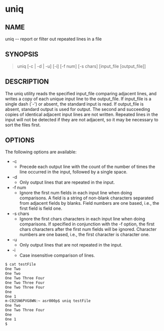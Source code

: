 # uniq

## NAME

uniq -- report or filter out repeated lines in a file

## SYNOPSIS

> uniq [-c | -d | -u] [-i] [-f num] [-s chars] [input_file [output_file]]

## DESCRIPTION

The uniq utility reads the specified input_file comparing adjacent lines, and writes a copy of each unique input line to the output_file.  If input_file is a single dash (`-') or absent, the standard input is read. If output_file is absent, standard output is used for output. The second and succeeding copies of identical adjacent input lines are not written.  Repeated lines in the input will not be detected if they are not adjacent, so it may be necessary to sort the files first.

## OPTIONS

The following options are available:

* -c
  * Precede each output line with the count of the number of times the line occurred in the input, followed by a single space.
* -d
  * Only output lines that are repeated in the input.
* -f num  
  * Ignore the first num fields in each input line when doing comparisons.  A field is a string of non-blank characters separated from adjacent fields by blanks.  Field numbers are one based, i.e., the first field is field one.
* -s chars
  * Ignore the first chars characters in each input line when doing comparisons.  If specified in conjunction with the -f option, the first chars characters after the first num fields will be ignored.  Character numbers are one based, i.e., the first character is character one.
* -u
  * Only output lines that are not repeated in the input.
* -i
  * Case insensitive comparison of lines.

```bash
$ cat testFile 
One Two
One Two
One Two Three Four
One Two Three Four
One Two Three Four
One
One 1
m-C02SN6PVG8WN:~ asr000p$ uniq testFile 
One Two
One Two Three Four
One
One 1
$ 
```
